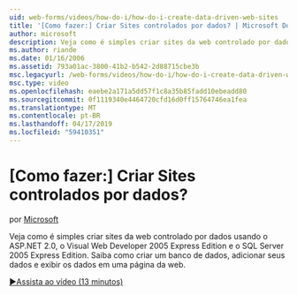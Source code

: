 ```yaml
---
uid: web-forms/videos/how-do-i/how-do-i-create-data-driven-web-sites
title: '[Como fazer:] Criar Sites controlados por dados? | Microsoft Docs'
author: microsoft
description: Veja como é simples criar sites da web controlado por dados usando o ASP.NET 2.0, o Visual Web Developer 2005 Express Edition e o SQL Server 2005 Express Edition. Saiba mais...
ms.author: riande
ms.date: 01/16/2006
ms.assetid: 793a01ac-3800-41b2-b542-2d88715cbe3b
msc.legacyurl: /web-forms/videos/how-do-i/how-do-i-create-data-driven-web-sites
msc.type: video
ms.openlocfilehash: eaebe2a171a5dd57f1c8a35b85fadd10ebeadd80
ms.sourcegitcommit: 0f1119340e4464720cfd16d0ff15764746ea1fea
ms.translationtype: MT
ms.contentlocale: pt-BR
ms.lasthandoff: 04/17/2019
ms.locfileid: "59410351"
---
```

# <a name="how-do-i-create-data-driven-web-sites"></a>[Como fazer:] Criar Sites controlados por dados?

por [Microsoft](https://github.com/microsoft)

Veja como é simples criar sites da web controlado por dados usando o ASP.NET 2.0, o Visual Web Developer 2005 Express Edition e o SQL Server 2005 Express Edition. Saiba como criar um banco de dados, adicionar seus dados e exibir os dados em uma página da web.

[&#9654;Assista ao vídeo (13 minutos)](https://channel9.msdn.com/Blogs/ASP-NET-Site-Videos/how-do-i-create-data-driven-web-sites)
